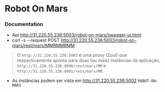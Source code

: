 # Robot On Mars

### Documentation

- Api http://31.220.55.236:5003/robot-on-mars/swagger-ui.html
- curl -s --request POST http://31.220.55.236:5003/robot-on-mars/rest/mars/MMRMMRMM

> O `http://31.220.55.236:5003` é uma proxy (Zuul) que respectivamente aponta para duas (ou mais) instâncias da aplicação, `http://31.220.55.236:8090/rest/mars/MM` e `http://31.220.55.236:8091/rest/mars/MM`.

- As instâncias podem ser vista em http://31.220.55.236:5002 `ROBOT-ON-MARS`